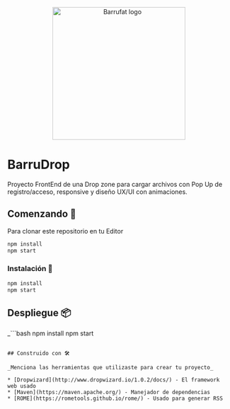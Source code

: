 <p align="center"><a href="https://barru-fat.web.app/" target="_blank" rel="noopener noreferrer"><img width="300" src="https://barru-fat.web.app/logo1barru.png" alt="Barrufat logo"></a></p>

# BarruDrop

Proyecto FrontEnd de una Drop zone para cargar archivos con Pop Up de registro/acceso, responsive y diseño UX/UI con animaciones.

## Comenzando 🚀

Para clonar este repositorio en tu Editor

```bash
npm install
npm start
```

### Instalación 🔧

```bash
npm install
npm start
```

## Despliegue 📦

_```bash
npm install
npm start
```

## Construido con 🛠️

_Menciona las herramientas que utilizaste para crear tu proyecto_

* [Dropwizard](http://www.dropwizard.io/1.0.2/docs/) - El framework web usado
* [Maven](https://maven.apache.org/) - Manejador de dependencias
* [ROME](https://rometools.github.io/rome/) - Usado para generar RSS
